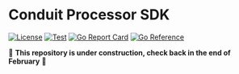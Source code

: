 # Conduit Processor SDK

[![License](https://img.shields.io/badge/license-Apache%202-blue)](https://github.com/ConduitIO/conduit-processor-sdk/blob/main/LICENSE.md)
[![Test](https://github.com/ConduitIO/conduit-processor-sdk/actions/workflows/test.yml/badge.svg)](https://github.com/ConduitIO/conduit-processor-sdk/actions/workflows/test.yml)
[![Go Report Card](https://goreportcard.com/badge/github.com/conduitio/conduit-processor-sdk)](https://goreportcard.com/report/github.com/conduitio/conduit-processor-sdk)
[![Go Reference](https://pkg.go.dev/badge/github.com/conduitio/conduit-processor-sdk.svg)](https://pkg.go.dev/github.com/conduitio/conduit-processor-sdk)

:construction: **This repository is under construction, check back in the end of February** :construction:
